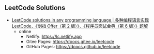 ## LeetCode Solutions
- [ LeetCode solutions in any programming language | 多种编程语言实现 LeetCode、《剑指 Offer（第 2 版）》、《程序员面试金典（第 6 版）》题解](https://github.com/doocs/leetcode)
  - online
    - Netlify: https://lc.netlify.app
    - Gitee Pages: https://doocs.gitee.io/leetcode
    - GitHub Pages: https://doocs.github.io/leetcode